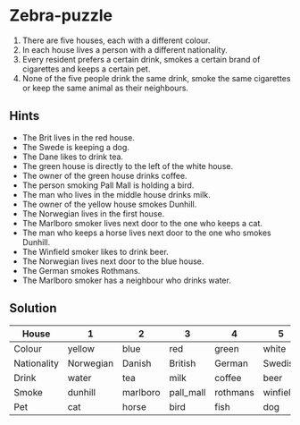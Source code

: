 # Zebra-puzzle
1. There are five houses, each with a different colour.
2. In each house lives a person with a different nationality.
3. Every resident prefers a certain drink, smokes a certain brand of cigarettes and keeps a certain pet.
4. None of the five people drink the same drink, smoke the same cigarettes or keep the same animal as their neighbours.

## Hints
- The Brit lives in the red house.
- The Swede is keeping a dog.
- The Dane likes to drink tea.
- The green house is directly to the left of the white house.
- The owner of the green house drinks coffee.
- The person smoking Pall Mall is holding a bird.
- The man who lives in the middle house drinks milk.
- The owner of the yellow house smokes Dunhill.
- The Norwegian lives in the first house.
- The Marlboro smoker lives next door to the one who keeps a cat.
- The man who keeps a horse lives next door to the one who smokes Dunhill.
- The Winfield smoker likes to drink beer.
- The Norwegian lives next door to the blue house.
- The German smokes Rothmans.
- The Marlboro smoker has a neighbour who drinks water.

## Solution
| House       | 1         | 2        | 3         | 4        | 5        |
| ----------- | --------- | -------- | --------- | -------- | -------- |
| Colour      | yellow    | blue     | red       | green    | white    |
| Nationality | Norwegian | Danish   | British   | German   | Swedish  |
| Drink       | water     | tea      | milk      | coffee   | beer     |
| Smoke       | dunhill   | marlboro | pall_mall | rothmans | winfield |
| Pet         | cat       | horse    | bird      | fish     | dog      |